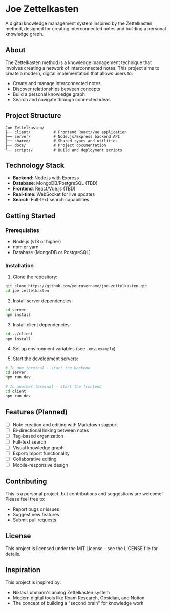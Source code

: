 # Joe Zettelkasten

A digital knowledge management system inspired by the Zettelkasten method, designed for creating interconnected notes and building a personal knowledge graph.

## About

The Zettelkasten method is a knowledge management technique that involves creating a network of interconnected notes. This project aims to create a modern, digital implementation that allows users to:

- Create and manage interconnected notes
- Discover relationships between concepts
- Build a personal knowledge graph
- Search and navigate through connected ideas

## Project Structure

```
Joe Zettelkasten/
├── client/          # Frontend React/Vue application
├── server/          # Node.js/Express backend API
├── shared/          # Shared types and utilities
├── docs/            # Project documentation
└── scripts/         # Build and deployment scripts
```

## Technology Stack

- **Backend**: Node.js with Express
- **Database**: MongoDB/PostgreSQL (TBD)
- **Frontend**: React/Vue.js (TBD)
- **Real-time**: WebSocket for live updates
- **Search**: Full-text search capabilities

## Getting Started

### Prerequisites

- Node.js (v18 or higher)
- npm or yarn
- Database (MongoDB or PostgreSQL)

### Installation

1. Clone the repository:
```bash
git clone https://github.com/yourusername/joe-zettelkasten.git
cd joe-zettelkasten
```

2. Install server dependencies:
```bash
cd server
npm install
```

3. Install client dependencies:
```bash
cd ../client
npm install
```

4. Set up environment variables (see `.env.example`)

5. Start the development servers:
```bash
# In one terminal - start the backend
cd server
npm run dev

# In another terminal - start the frontend
cd client
npm run dev
```

## Features (Planned)

- [ ] Note creation and editing with Markdown support
- [ ] Bi-directional linking between notes
- [ ] Tag-based organization
- [ ] Full-text search
- [ ] Visual knowledge graph
- [ ] Export/import functionality
- [ ] Collaborative editing
- [ ] Mobile-responsive design

## Contributing

This is a personal project, but contributions and suggestions are welcome! Please feel free to:

- Report bugs or issues
- Suggest new features
- Submit pull requests

## License

This project is licensed under the MIT License - see the LICENSE file for details.

## Inspiration

This project is inspired by:
- Niklas Luhmann's analog Zettelkasten system
- Modern digital tools like Roam Research, Obsidian, and Notion
- The concept of building a "second brain" for knowledge work